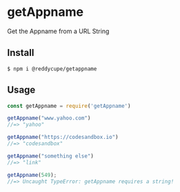 # getAppname

Get the Appname from a URL String

## Install

```
$ npm i @reddycupe/getappname
```

## Usage

```js
const getAppname = require('getAppname')

getAppname("www.yahoo.com")
//=> "yahoo"

getAppname("https://codesandbox.io")
//=> "codesandbox"

getAppname("something else")
//=> "link"

getAppname(549);
//=> Uncaught TypeError: getAppname requires a string!

```
